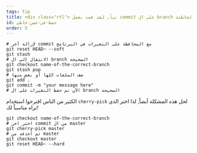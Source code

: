 ```yaml
---
tags: tip
title: <div class="rtl"> تباً, لقد قمت بعمل commit على ال branch الخاطئة! </div>
id: حفظ-في-غصن-خاطئ
order: 5
---
```


<div class = "rtl">

```git
# لإزالة آخر commit مع المحافظة على التغيرات في البرنامح
git reset HEAD~ --soft
git stash
# الانتقال إلى ال branch الصحيحة
git checkout name-of-the-correct-branch
git stash pop
# ضف الملفات كلها أو بعض منها
git add .
git commit -m "your message here"
# الآن تم حفظ التغيرات على ال branch الصحيحة

```

الكثير من الناس اقترحوا استخدام `cherry-pick` لحل هذه المشكلة أيضاً, لذا اختر الذي تراه مناسباً لك!

```git
git checkout name-of-the-correct-branch
# اختر اخر commit من ال master
git cherry-pick master
# ثم احذفه من master
git checkout master
git reset HEAD~ --hard
```

</div>
